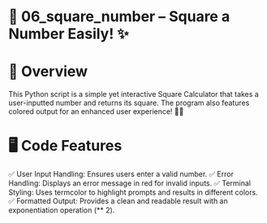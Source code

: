 # 🔢 06_square_number – Square a Number Easily! ✨
# 📌 Overview
This Python script is a simple yet interactive Square Calculator that takes a user-inputted number and returns its square. The program also features colored output for an enhanced user experience! 🎨🔢

# 🖥️ Code Features
✅ User Input Handling: Ensures users enter a valid number.
✅ Error Handling: Displays an error message in red for invalid inputs.
✅ Terminal Styling: Uses termcolor to highlight prompts and results in different colors.
✅ Formatted Output: Provides a clean and readable result with an exponentiation operation (** 2).